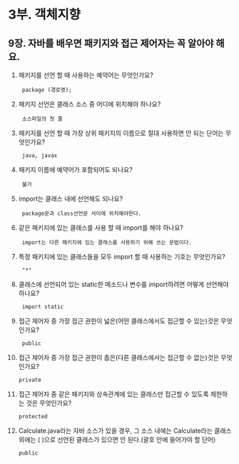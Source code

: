 # 3부. 객체지향

##    9장. 자바를 배우면 패키지와 접근 제어자는 꼭 알아야 해요.

1. 패키지를 선언 할 때 사용하는 예약어는 무엇인가요?

        package (경로명);

2. 패키지 선언은 클래스 소스 중 어디에 위치해야 하나요?

        소스파일의 첫 줄

3. 패키지를 선언 할 때 가장 상위 패키지의 이름으로 절대 사용하면 안 되는 단어는 무엇인가요?

        java, javax

4. 패키지 이름에 예약어가 포함되어도 되나요?

        불가

5. import는 클래스 내에 선언해도 되나요?

        package문과 class선언문 사이에 위치해야한다.

6. 같은 패키지에 있는 클래스를 사용 할 때 import를 해야 하나요?

        import는 다른 패키지에 있는 클래스를 사용하기 위해 쓰는 문법이다.

7. 특정 패키지에 있는 클래스들을 모두 import 할 때 사용하는 기호는 무엇인가요?

        "*"

8. 클래스에 선언되어 있는 static한 메소드나 변수를 import하려면 어떻게 선언해야 하나요?

        import static

9. 접근 제어자 중 가장 접근 권한이 넓은(어떤 클래스에서도 접근할 수 있는)것은 무엇인가요?

        public

10. 접근 제어자 중 가장 접근 권한이 좁은(다른 클래스에서는 접근할 수 없는)것은 무엇인가요?

        private

11. 접근 제어자 중 같은 패키지와 상속관계에 있는 클래스만 접근할 수 있도록 제한하는 것은 무엇인가요?

        protected

12. Calculate.java라는 자바 소스가 있을 경우, 그 소스 내에는 Calculate라는 클래스 외에는 (  )으로 선언된 클래스가 있으면 안 된다.(괄호 안에 들어가야 할 단어)

        public